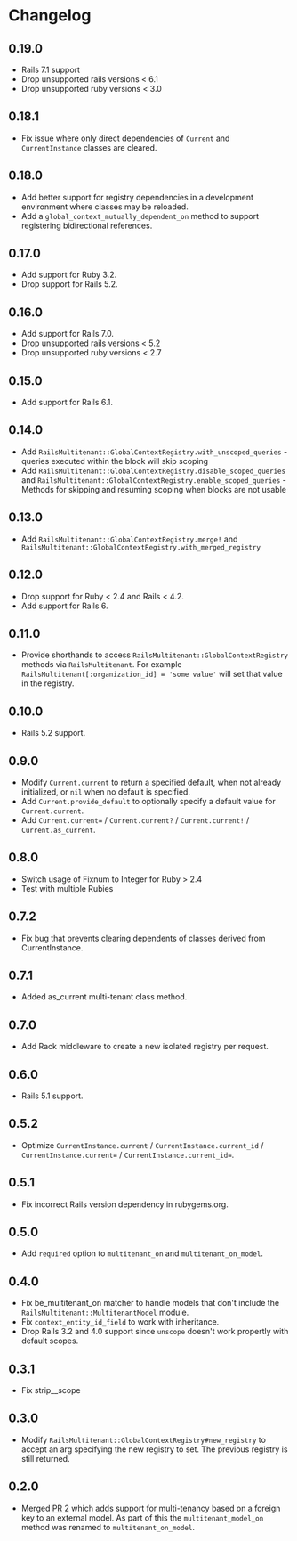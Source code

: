 # Changelog

## 0.19.0
* Rails 7.1 support
* Drop unsupported rails versions < 6.1
* Drop unsupported ruby versions < 3.0

## 0.18.1
* Fix issue where only direct dependencies of `Current` and `CurrentInstance` classes are cleared.

## 0.18.0
* Add better support for registry dependencies in a development environment where classes may be reloaded.
* Add a `global_context_mutually_dependent_on` method to support registering bidirectional references.

## 0.17.0
* Add support for Ruby 3.2.
* Drop support for Rails 5.2.

## 0.16.0
* Add support for Rails 7.0.
* Drop unsupported rails versions < 5.2
* Drop unsupported ruby versions < 2.7

## 0.15.0
* Add support for Rails 6.1.

## 0.14.0
* Add `RailsMultitenant::GlobalContextRegistry.with_unscoped_queries` - queries executed within the block will skip scoping
* Add `RailsMultitenant::GlobalContextRegistry.disable_scoped_queries` and `RailsMultitenant::GlobalContextRegistry.enable_scoped_queries` - Methods for skipping and resuming scoping when blocks are not usable

## 0.13.0
* Add `RailsMultitenant::GlobalContextRegistry.merge!` and
` RailsMultitenant::GlobalContextRegistry.with_merged_registry`

## 0.12.0
* Drop support for Ruby < 2.4 and Rails < 4.2.
* Add support for Rails 6.

## 0.11.0
* Provide shorthands to access `RailsMultitenant::GlobalContextRegistry` methods via `RailsMultitenant`.
  For example `RailsMultitenant[:organization_id] = 'some value'` will set that value in the registry.

## 0.10.0
* Rails 5.2 support.

## 0.9.0
* Modify `Current.current` to return a specified default, when not already initialized, or `nil`
  when no default is specified.
* Add `Current.provide_default` to optionally specify a default value for `Current.current`.
* Add `Current.current=` / `Current.current?` / `Current.current!` / `Current.as_current`.

## 0.8.0
* Switch usage of Fixnum to Integer for Ruby > 2.4
* Test with multiple Rubies

## 0.7.2
* Fix bug that prevents clearing dependents of classes derived from CurrentInstance.

## 0.7.1
* Added as_current multi-tenant class method.

## 0.7.0
* Add Rack middleware to create a new isolated registry per request.

## 0.6.0
* Rails 5.1 support.

## 0.5.2
* Optimize `CurrentInstance.current` / `CurrentInstance.current_id` / `CurrentInstance.current=`
  / `CurrentInstance.current_id=`.

## 0.5.1
* Fix incorrect Rails version dependency in rubygems.org.

## 0.5.0
* Add `required` option to `multitenant_on` and `multitenant_on_model`.

## 0.4.0
* Fix be_multitenant_on matcher to handle models that don't include the `RailsMultitenant::MultitenantModel` module.
* Fix `context_entity_id_field` to work with inheritance.
* Drop Rails 3.2 and 4.0 support since `unscope` doesn't work propertly with default scopes.

## 0.3.1
* Fix strip_<entity>_scope

## 0.3.0
* Modify `RailsMultitenant::GlobalContextRegistry#new_registry` to accept an arg
  specifying the new registry to set. The previous registry is still returned.

## 0.2.0
* Merged [PR 2](https://github.com/salsify/rails-multitenant/pull/2) which adds support for
  multi-tenancy based on a foreign key to an external model. As part of this the `multitenant_model_on`
  method was renamed to `multitenant_on_model`.
